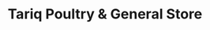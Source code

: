 ---
title: "Tariq Poultry & General Store"
url: /karachi/tariq-poultry-and-general-store/
shop: general
---